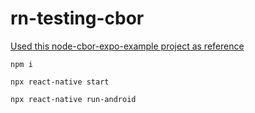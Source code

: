 # rn-testing-cbor

[Used this node-cbor-expo-example project as reference](https://github.com/hildjj/node-cbor-expo-example)

```npm i```

```npx react-native start```

```npx react-native run-android```

